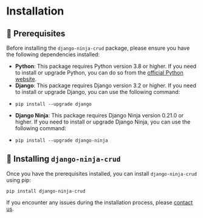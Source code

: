 # Installation

## 👀 Prerequisites

Before installing the `django-ninja-crud` package, please ensure you have the following dependencies installed:

- **Python**: This package requires Python version 3.8 or higher. If you need to install or upgrade Python, you can do so from the [official Python website](https://www.python.org/downloads/).
- **Django**: This package requires Django version 3.2 or higher. If you need to install or upgrade Django, you can use the following command:
- ```shell
  pip install --upgrade django
  ```
- **Django Ninja**: This package requires Django Ninja version 0.21.0 or higher. If you need to install or upgrade Django Ninja, you can use the following command:
- ```shell
  pip install --upgrade django-ninja
  ```

## 🥷 Installing `django-ninja-crud`

Once you have the prerequisites installed, you can install `django-ninja-crud` using pip:

```shell
pip install django-ninja-crud
```

If you encounter any issues during the installation process, please [contact us](https://github.com/hbakri).
